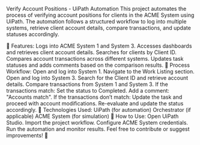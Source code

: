 Verify Account Positions - UiPath Automation
This project automates the process of verifying account positions for clients in the ACME System using UiPath. The automation follows a structured workflow to log into multiple systems, retrieve client account details, compare transactions, and update statuses accordingly.

📌 Features:
Logs into ACME System 1 and System 3.
Accesses dashboards and retrieves client account details.
Searches for clients by Client ID.
Compares account transactions across different systems.
Updates task statuses and adds comments based on the comparison results.
📄 Process Workflow:
Open and log into System 1.
Navigate to the Work Listing section.
Open and log into System 3.
Search for the Client ID and retrieve account details.
Compare transactions from System 1 and System 3.
If the transactions match:
Set the status to Completed.
Add a comment: "Accounts match".
If the transactions don’t match:
Update the task and proceed with account modifications.
Re-evaluate and update the status accordingly.
🔧 Technologies Used:
UiPath (for automation)
Orchestrator (if applicable)
ACME System (for simulation)
🚀 How to Use:
Open UiPath Studio.
Import the project workflow.
Configure ACME System credentials.
Run the automation and monitor results.
Feel free to contribute or suggest improvements! 🚀

